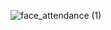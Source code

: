![face_attendance (1)](https://github.com/notpest/face-attendance/assets/113047106/07733827-4b72-4782-89b4-0d18e1ea9d82)
